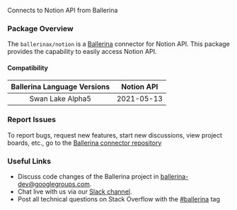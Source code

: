 
Connects to Notion API from Ballerina

### Package Overview
The `ballerinax/notion` is a [Ballerina](https://ballerina.io/) connector for Notion API.
This package provides the capability to easily access Notion API.

#### Compatibility
| Ballerina Language Versions  |      Notion API                  |
|:----------------------------:|:--------------------------------:|
|       Swan Lake Alpha5       |            2021-05-13           |

### Report Issues
To report bugs, request new features, start new discussions, view project boards, etc., go to the [Ballerina connector repository](https://github.com/ballerina-platform/ballerinax-openapi-connectors)

### Useful Links
- Discuss code changes of the Ballerina project in [ballerina-dev@googlegroups.com](mailto:ballerina-dev@googlegroups.com).
- Chat live with us via our [Slack channel](https://ballerina.io/community/slack/).
- Post all technical questions on Stack Overflow with the [#ballerina](https://stackoverflow.com/questions/tagged/ballerina) tag
